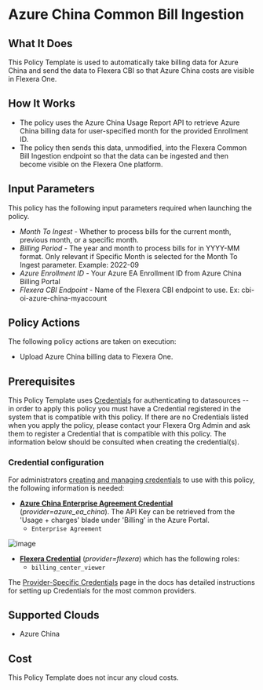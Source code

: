 # Azure China Common Bill Ingestion

## What It Does

This Policy Template is used to automatically take billing data for Azure China and send the data to Flexera CBI so that Azure China costs are visible in Flexera One.

## How It Works

- The policy uses the Azure China Usage Report API to retrieve Azure China billing data for user-specified month for the provided Enrollment ID.
- The policy then sends this data, unmodified, into the Flexera Common Bill Ingestion endpoint so that the data can be ingested and then become visible on the Flexera One platform.

## Input Parameters

This policy has the following input parameters required when launching the policy.

- *Month To Ingest* - Whether to process bills for the current month, previous month, or a specific month.
- *Billing Period* - The year and month to process bills for in YYYY-MM format. Only relevant if Specific Month is selected for the Month To Ingest parameter. Example: 2022-09
- *Azure Enrollment ID* - Your Azure EA Enrollment ID from Azure China Billing Portal
- *Flexera CBI Endpoint* - Name of the Flexera CBI endpoint to use. Ex: cbi-oi-azure-china-myaccount

## Policy Actions

The following policy actions are taken on execution:

- Upload Azure China billing data to Flexera One.

## Prerequisites

This Policy Template uses [Credentials](https://docs.flexera.com/flexera/EN/Automation/ManagingCredentialsExternal.htm) for authenticating to datasources -- in order to apply this policy you must have a Credential registered in the system that is compatible with this policy. If there are no Credentials listed when you apply the policy, please contact your Flexera Org Admin and ask them to register a Credential that is compatible with this policy. The information below should be consulted when creating the credential(s).

### Credential configuration

For administrators [creating and managing credentials](https://docs.flexera.com/flexera/EN/Automation/ManagingCredentialsExternal.htm) to use with this policy, the following information is needed:

- [**Azure China Enterprise Agreement Credential**](https://docs.flexera.com/flexera/EN/Automation/ProviderCredentials.htm#automationadmin_109256743_1124668) (*provider=azure_ea_china*). The API Key can be retrieved from the 'Usage + charges' blade under 'Billing' in the Azure Portal.
  - `Enterprise Agreement`

![image](https://user-images.githubusercontent.com/92175447/203563225-e816dd01-de3c-4f2e-ac46-65d284ec9a3e.png)

- [**Flexera Credential**](https://docs.flexera.com/flexera/EN/Automation/ProviderCredentials.htm) (*provider=flexera*) which has the following roles:
  - `billing_center_viewer`

The [Provider-Specific Credentials](https://docs.flexera.com/flexera/EN/Automation/ProviderCredentials.htm) page in the docs has detailed instructions for setting up Credentials for the most common providers.

## Supported Clouds

- Azure China

## Cost

This Policy Template does not incur any cloud costs.
